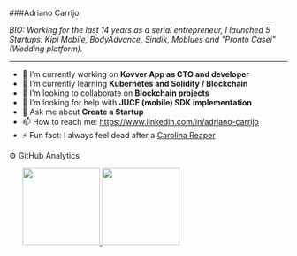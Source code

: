 ###Adriano Carrijo 
  
_BIO: Working for the last 14 years as a serial entrepreneur, I launched 5 Startups: Kipi Mobile, BodyAdvance, Sindik, Moblues and "Pronto Casei" (Wedding platform)._

---

- 🔭 I’m currently working on **Kovver App as CTO and developer**
- 🌱 I’m currently learning **Kubernetes and Solidity / Blockchain**
- 👯 I’m looking to collaborate on **Blockchain projects**
- 🤔 I’m looking for help with **JUCE (mobile) SDK implementation**
- 💬 Ask me about **Create a Startup**
- 📫 How to reach me: https://www.linkedin.com/in/adriano-carrijo
- ⚡ Fun fact: I always feel dead after a [Carolina Reaper](https://en.wikipedia.org/wiki/Carolina_Reaper)

⚙️ GitHub Analytics

<ul>
    <a href="https://github.com/anuraghazra/github-readme-stats">
        <img height="140px" src="https://github-readme-stats.vercel.app/api?username=adrianovcar&count_private=true&show_icons=true&theme=dracula&custom_title=My GitHub Stats" />
    </a>
    <a href="https://github.com/anuraghazra/github-readme-stats">
        <img height="140px" src="https://github-readme-stats.vercel.app/api/top-langs/?username=adrianovcar&langs_count=8&layout=compact&theme=dracula" />
    </a>
</ul>
